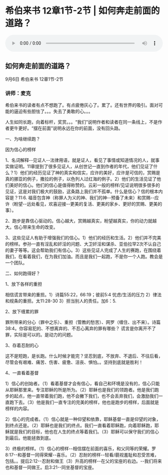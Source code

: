 # 希伯来书 12章1节-2节 | 如何奔走前面的道路？

<audio style="width: 100%;" preload="false" controls controlslist="nodownload"><source src="https://cdn.simai.ml/audio/mp3/2020/lai12-1-2.mp3" type="audio/mpeg">Your browser does not support the audio element.</audio>

## 如何奔走前面的道路？
9月6日 
希伯来书 12章1节-2节
### 讲师：麦克

希伯来书的读者有点不想跑了。有点疲倦灰心了。累了。还有世界的吸引。面对可能的逼迫有些胆怯了。。。失去了勇敢的心。。。

人生如同长跑，向着标杆，奖赏。。。“我们”说明作者和读者在同一条线上，不是作者更牛更好。“摆在前面”说明永远在你的前面，没有回头路。

一、为啥继续跑？

因为信心的榜样 

1、名词解释--见证人--法律用语，就是证人，看见了事情或知道情况的人，就事实做证明。11章提到了很多见证人，从创世记一直到作者的年代，他们见证了什么？1）他们的经历见证了神的真实和信实，应许的美好，应许是可信的，赏赐是真的挪亚的例子，撒拉的例子，以色列人过红海的例子。2）他们的生活见证了他们美好的信心。他们的信心是值得称赞的。云彩一般的榜样/见证说明很多很多的见证，这是对我们极大的鼓励，这条路上我们并不孤单。什么是信心？信的根本内容是？11:6. 福音包含神（称罪人为义的神、我们的神--预备了未来）和赏赐--应许（盼望--远处看见，欢喜迎接--更美的复活、更美的家乡、更好的赏赐、更美的事）。

2、跑步是靠信心驱动的。信心越大，赏赐越真实，盼望越真实，你的动力就越大。信心带来生命的改变。

3、这些见证人有助于增强我们的信心。1）他们的经历和生活。2）他们并不完美的榜样。参孙一直有淫乱和奸淫的问题、大卫奸淫和谋杀、亚伯拉罕2次不认自己的妻子等等。这会帮助我们有信心。3）这些见证人完成了人生的赛跑，在围绕着我们，在看着我们，在为我们加油。而且是我们一起跑，不是你一个人跑。教会是一个团队。

二、如何跑得好？

1、放下各样的重担  

相信谎言带来的重担。1）诗篇55:22，66:19；彼前5:4 忧虑/生活的压力 2）律法和规条的重担。太11:28-30  3）担当别人的责任。加6：5. 

2、放下缠累的罪

罪所带来的分心（罪中之乐）、重担（管教的愁苦）、网罗（缠住、出不来）。诗篇38:4。你容易犯的、不想离弃的、不忍心离弃的罪有哪些？ 谎言是你离开不了罪，实际是可以的。是动力的问题。

3、存着忍耐的心 

这不是短跑，是长跑。什么时候才能完？坚忍到底，不放弃、不退后、不往后看，尽管会有艰难、痛苦、伤害、疲惫、沮丧、惧怕。。坚持到底就是胜利！

4、一直看着基督

1）信心的创始者。（1）看着基督才会有信心，看自己和环境是没有的，信心只能从耶稣那里来。专注耶稣的所是所为。（2）耶稣也是我们的领跑者。他是我们跑步的起点，他一直带着我们跑，他不会撇下我们，也不会丢弃我们，会激励我们一直跑下去。（3）他是我们一直专注的完美的榜样，他也是跑步的榜样，后面就是榜样的内容。

2）信心的完成者。（1）信心就是一种仰望和依靠，耶稣基督一直是仰望的对象，到终点还是。（2）耶稣也是我们的终点。我们一直看着耶稣跑，向着耶稣跑，耶稣就是我们的目标，他也在人生的终点等着我们。（3）耶稣可以保守我们的信心到最后。他能拯救到底。

3）终极的榜样。（1）信心的榜样--相信摆在前面的喜乐，和父同等的荣耀。罗8:17--和基督一同得荣耀--喜乐。（2）忍耐的榜样--轻看/藐视羞耻和忍受苦难，包括。。提后2:12--忍耐和做王（3）升高的榜样--在父的宝座的右边。--我们将来也和基督一同做王。启3:21--同坐基督的宝座。

